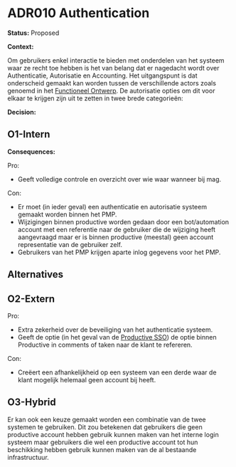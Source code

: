 # ADR010 Authentication

**Status:** Proposed

**Context:**

Om gebruikers enkel interactie te bieden met onderdelen van het systeem waar ze recht toe hebben is het van belang dat er nagedacht wordt over Authenticatie, Autorisatie en Accounting. Het uitgangspunt is dat onderscheid gemaakt kan worden tussen de verschillende actors zoals genoemd in het [Functioneel Ontwerp](/Documentatie/FunctioneelOntwerp.md#actors). De autorisatie opties om dit voor elkaar te krijgen zijn uit te zetten in twee brede categorieën:

**Decision:**

## O1-Intern

**Consequences:**

Pro:

- Geeft volledige controle en overzicht over wie waar wanneer bij mag.

Con:

- Er moet (in ieder geval) een authenticatie en autorisatie systeem gemaakt worden binnen het PMP.
- Wijzigingen binnen productive worden gedaan door een bot/automation account met een referentie naar de gebruiker die de wijziging heeft aangevraagd maar er is binnen productive (meestal) geen account representatie van de gebruiker zelf.
- Gebruikers van het PMP krijgen aparte inlog gegevens voor het PMP.

## Alternatives

## O2-Extern

<!-- Het voornaamste twee voordelen die gehaald kunnen worden uit een extern authenticatie systeem zijn een stukje extra zekerheid over de beveiliging van de procedure en (in het geval van de [Productive SSO](https://productive.io/blog/introducing-single-sign-on-support-sso-in-productive/)) de optie binnen Productive in comments of taken naar de klant te refereren. -->

Pro:

- Extra zekerheid over de beveiliging van het authenticatie systeem.
- Geeft de optie (in het geval van de [Productive SSO](https://productive.io/blog/introducing-single-sign-on-support-sso-in-productive/)) de optie binnen Productive in comments of taken naar de klant te refereren.

Con:

- Creëert een afhankelijkheid op een systeem van een derde waar de klant mogelijk helemaal geen account bij heeft.

## O3-Hybrid

Er kan ook een keuze gemaakt worden een combinatie van de twee systemen te gebruiken. Dit zou betekenen dat gebruikers die geen productive account hebben gebruik kunnen maken van het interne login systeem maar gebruikers die wel een productive account tot hun beschikking hebben gebruik kunnen maken van de al bestaande infrastructuur.
